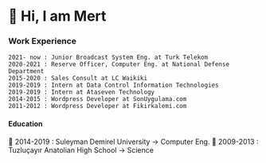
<!---
- 👋 Hi, I’m @omermertkaya
- 👀 I’m interested in ...
- 🌱 I’m currently learning ...
- 💞️ I’m looking to collaborate on ...
- 📫 How to reach me ...


omermertkaya/omermertkaya is a ✨ special ✨ repository because its `README.md` (this file) appears on your GitHub profile.
You can click the Preview link to take a look at your changes.
--->


# 👋 Hi, I am Mert
### Work Experience

    2021- now : Junior Broadcast System Eng. at Turk Telekom 
    2020-2021 : Reserve Officer, Computer Eng. at National Defense Department
    2015-2020 : Sales Consult at LC Waikiki
    2019-2019 : Intern at Data Control Information Technologies
    2019-2019 : Intern at Ataseven Technology
    2014-2015 : Wordpress Developer at SonUygulama.com
    2011-2012 : Wordpress Developer at Fikirkalemi.com

#### Education

:school: 2014-2019 : Suleyman Demirel University -> Computer Eng.
:school: 2009-2013 : Tuzluçayır Anatolian High School -> Science


